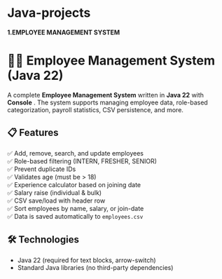 # Java-projects
**1.EMPLOYEE MANAGEMENT SYSTEM**
# 🧑‍💼 Employee Management System (Java 22)

A complete **Employee Management System** written in **Java 22** with  **Console** . The system supports managing employee data, role-based categorization, payroll statistics, CSV persistence, and more.


## 📋 Features

✅ Add, remove, search, and update employees  
✅ Role-based filtering (INTERN, FRESHER, SENIOR)  
✅ Prevent duplicate IDs  
✅ Validates age (must be > 18)  
✅ Experience calculator based on joining date  
✅ Salary raise (individual & bulk)  
✅ CSV save/load with header row  
✅ Sort employees by name, salary, or join-date  
✅ Data is saved automatically to `employees.csv`  

## 🛠️ Technologies

- Java 22 (required for text blocks, arrow-switch)
- Standard Java libraries (no third-party dependencies)

